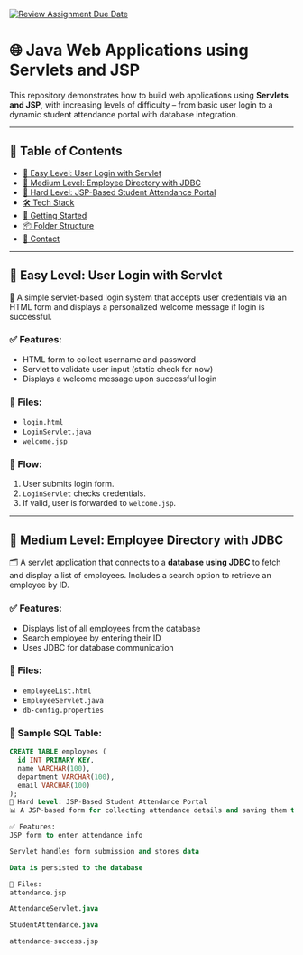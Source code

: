 [![Review Assignment Due Date](https://classroom.github.com/assets/deadline-readme-button-22041afd0340ce965d47ae6ef1cefeee28c7c493a6346c4f15d667ab976d596c.svg)](https://classroom.github.com/a/rqiOJvZg)
# 🌐 Java Web Applications using Servlets and JSP

This repository demonstrates how to build web applications using **Servlets and JSP**, with increasing levels of difficulty – from basic user login to a dynamic student attendance portal with database integration.

---

## 📌 Table of Contents

- [📗 Easy Level: User Login with Servlet](#-easy-level-user-login-with-servlet)
- [📙 Medium Level: Employee Directory with JDBC](#-medium-level-employee-directory-with-jdbc)
- [📕 Hard Level: JSP-Based Student Attendance Portal](#-hard-level-jsp-based-student-attendance-portal)
- [🛠️ Tech Stack](#️-tech-stack)
- [🚀 Getting Started](#-getting-started)
- [📦 Folder Structure](#-folder-structure)
- [📧 Contact](#-contact)

---

## 📗 Easy Level: User Login with Servlet

🔐 A simple servlet-based login system that accepts user credentials via an HTML form and displays a personalized welcome message if login is successful.

### ✅ Features:
- HTML form to collect username and password
- Servlet to validate user input (static check for now)
- Displays a welcome message upon successful login

### 📁 Files:
- `login.html`
- `LoginServlet.java`
- `welcome.jsp`

### 🔄 Flow:
1. User submits login form.
2. `LoginServlet` checks credentials.
3. If valid, user is forwarded to `welcome.jsp`.

---

## 📙 Medium Level: Employee Directory with JDBC

🗂️ A servlet application that connects to a **database using JDBC** to fetch and display a list of employees. Includes a search option to retrieve an employee by ID.

### ✅ Features:
- Displays list of all employees from the database
- Search employee by entering their ID
- Uses JDBC for database communication

### 📁 Files:
- `employeeList.html`
- `EmployeeServlet.java`
- `db-config.properties`

### 🧪 Sample SQL Table:
```sql
CREATE TABLE employees (
  id INT PRIMARY KEY,
  name VARCHAR(100),
  department VARCHAR(100),
  email VARCHAR(100)
);
📕 Hard Level: JSP-Based Student Attendance Portal
📊 A JSP-based form for collecting attendance details and saving them to the database through a servlet.

✅ Features:
JSP form to enter attendance info

Servlet handles form submission and stores data

Data is persisted to the database

📁 Files:
attendance.jsp

AttendanceServlet.java

StudentAttendance.java

attendance-success.jsp
